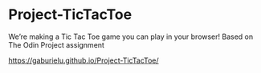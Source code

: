 # Project-TicTacToe
We’re making a Tic Tac Toe game you can play in your browser! Based on The Odin Project assignment

https://gaburielu.github.io/Project-TicTacToe/